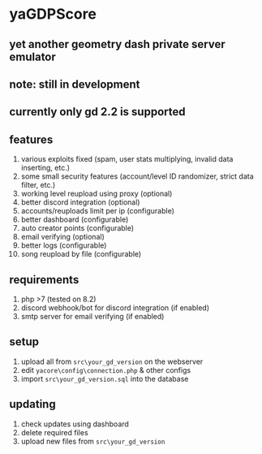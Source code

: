 # yaGDPScore
## yet another geometry dash private server emulator

## note: still in development
## currently only gd 2.2 is supported

## features
1. various exploits fixed (spam, user stats multiplying, invalid data inserting, etc.)
2. some small security features (account/level ID randomizer, strict data filter, etc.)
3. working level reupload using proxy (optional)
4. better discord integration (optional)
5. accounts/reuploads limit per ip (configurable)
6. better dashboard (configurable)
7. auto creator points (configurable)
8. email verifying (optional)
9. better logs (configurable)
10. song reupload by file (configurable)

## requirements
1. php >7 (tested on 8.2)
2. discord webhook/bot for discord integration (if enabled)
3. smtp server for email verifying (if enabled)

## setup
1. upload all from `src\your_gd_version` on the webserver
2. edit `yacore\config\connection.php` & other configs
3. import `src\your_gd_version.sql` into the database

## updating
1. check updates using dashboard
2. delete required files
3. upload new files from `src\your_gd_version`
